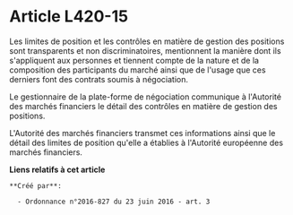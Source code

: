 # Article L420-15

Les limites de position et les contrôles en matière de gestion des positions sont transparents et non discriminatoires,
mentionnent la manière dont ils s'appliquent aux personnes et tiennent compte de la nature et de la composition des
participants du marché ainsi que de l'usage que ces derniers font des contrats soumis à négociation. 

Le gestionnaire de la plate-forme de négociation communique à l'Autorité des marchés financiers le détail des contrôles en
matière de gestion des positions. 

L'Autorité des marchés financiers transmet ces informations ainsi que le détail des limites de position qu'elle a établies à
l'Autorité européenne des marchés financiers.

**Liens relatifs à cet article**

	**Créé par**:

	  - Ordonnance n°2016-827 du 23 juin 2016 - art. 3
